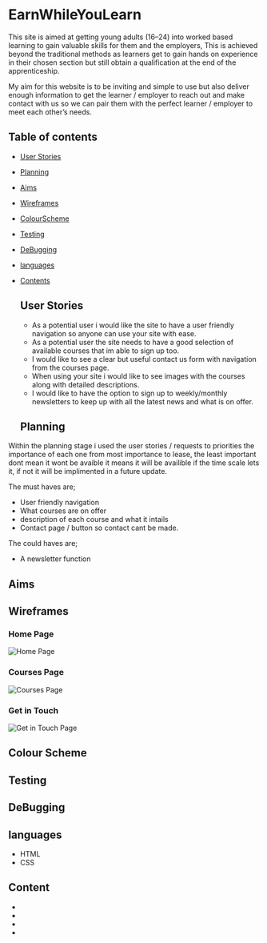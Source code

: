 # EarnWhileYouLearn

This site is aimed at getting young adults (16–24) into worked based learning to gain valuable skills for them and the employers, This is achieved beyond the traditional methods as learners get to gain hands on experience in their chosen section but still obtain a qualification at the end of the apprenticeship.

My aim for this website is to be inviting and simple to use but also deliver enough information to get the learner / employer to reach out and make contact with us so we can pair them with the perfect learner / employer to meet each other’s needs.


## Table of contents 


 - [User Stories](#Userstories)
 - [Planning](#Planning)
 - [Aims](#Aims)
 - [Wireframes](#Wireframes)
 - [ColourScheme](#Colourscheme)
 - [Testing](#Testing)
 - [DeBugging](#DeBugging)
 - [languages](#Languages)
 - [Contents](#Contents) 



   ## User Stories
   
   * As a potential user i would like the site to have a user friendly navigation so anyone can use your site with ease.
   * As a potential user the site needs to have a good selection of available courses that im able to sign up too.
   * I would like to see a clear but useful contact us form with navigation from the courses page.
   * When using your site i would like to see images with the courses along with detailed descriptions.
   * I would like to have the option to sign up to weekly/monthly newsletters to keep up with all the latest news and what is on offer.


   ## Planning

Within the planning stage i used the user stories / requests to priorities the importance of each one from most importance to lease, the least important dont mean it wont be avaible it means it will be availible if the time scale lets it, if not it will be implimented in a future update.

The must haves are;

   * User friendly navigation
   * What courses are on offer
   * description of each course and what it intails
   * Contact page / button so contact cant be made.


The could haves are;

   * A newsletter function


   ## Aims



   ## Wireframes

### Home Page
![Home Page](https://github.com/user-attachments/assets/adf8551f-032c-4e01-ac36-dc7b3495cda0)

### Courses Page
![Courses Page](https://github.com/user-attachments/assets/1d067e8e-b4eb-4ff7-9c8a-ef3bc3e1222f)


### Get in Touch
![Get in Touch Page](https://github.com/user-attachments/assets/27ae7ede-6c2e-4fce-b60d-72f4a4cd96eb)


  ## Colour Scheme



   ## Testing



   ## DeBugging



   ## languages
   * HTML
   * CSS

   ## Content 
   *
   *
   *
   *







